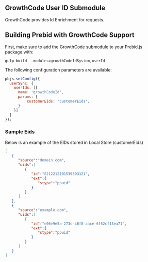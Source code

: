 ## GrowthCode User ID Submodule

GrowthCode provides Id Enrichment for requests. 

## Building Prebid with GrowthCode Support

First, make sure to add the GrowthCode submodule to your Prebid.js package with:

```
gulp build --modules=growthCodeIdSystem,userId
```

The following configuration parameters are available:

```javascript
pbjs.setConfig({
  userSync: {
    userIds: [{
      name: 'growthCodeId',
      params: {
          customerEids: 'customerEids', 
      }
    }]
  }
});
```

### Sample Eids
Below is an example of the EIDs stored in Local Store (customerEids)
```json
[
   {
      "source":"domain.com",
      "uids":[
         {
            "id":"8212212191539393121",
            "ext":{
               "stype":"ppuid"
            }
         }
      ]
   },
   {
      "source":"example.com",
      "uids":[
         {
            "id":"e06e9e5a-273c-46f8-aace-6f62cf13ea71",
            "ext":{
               "stype":"ppuid"
            }
         }
      ]
   }
]
```

